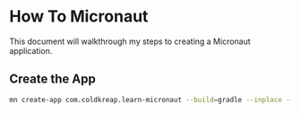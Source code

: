 # How To Micronaut
This document will walkthrough my steps to creating a Micronaut application.

## Create the App
```sh
mn create-app com.coldkreap.learn-micronaut --build=gradle --inplace --java-version=11 --lang=java --test=junit
```

